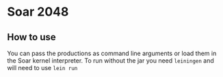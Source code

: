 # Soar 2048

## How to use
You can pass the productions as command line arguments or load them in the Soar kernel interpreter.
To run without the jar you need `leiningen` and will need to use `lein run`